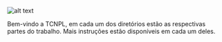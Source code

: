 ![alt text](https://this-loli-have-a.pretty-pant.su/mkggDgyoOk.PNG)

Bem-vindo a TCNPL, em cada um dos diretórios estão as respectivas partes do trabalho. Mais instruções estão disponíveis em cada um deles. 